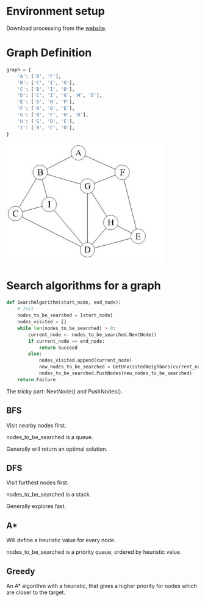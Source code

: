 # Environment setup

Download processing from the [website](https://processing.org/download/).

# Graph Definition

```py
graph = {
    'A': ['B', 'F'],
    'B': ['C', 'I', 'G'],
    'C': ['B', 'I', 'D'],
    'D': ['C', 'I', 'G', 'H', 'E'],
    'E': ['D', 'H', 'F'],
    'F': ['A', 'G', 'E'],
    'G': ['B', 'F', 'H', 'D'],
    'H': ['G', 'D', 'E'],
    'I': ['B', 'C', 'D'],
}
```

![](graph.png)

# Search algorithms for a graph

```py
def SearchAlgorithm(start_node, end_node):
    # Init
    nodes_to_be_searched = [start_node]
    nodes_visited = []
    while len(nodes_to_be_searched) > 0:
        current_node <- nodes_to_be_searched.NextNode()
        if current_node == end_node:
            return Succeed
        else:
            nodes_visited.append(current_node)
            new_nodes_to_be_searched = GetUnvisitedNeighbors(current_node)
            nodes_to_be_searched.PushNodes(new_nodes_to_be_searched)
    return Failure
```

The tricky part: NextNode() and PushNodes().

## BFS

Visit nearby nodes first.

nodes_to_be_searched is a queue.

Generally will return an optimal solution.

## DFS

Visit furthest nodes first.

nodes_to_be_searched is a stack.

Generally explores fast.

## A*

Will define a heuristic value for every node.

nodes_to_be_searched is a priority queue, ordered by heuristic value.

## Greedy

An A* algorithm with a heuristic, that gives a higher priority for nodes which are closer to the target.